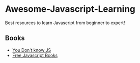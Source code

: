 # Awesome-Javascript-Learning
Best resources to learn Javascript from beginner to expert!

## Books
* [You Don't know JS](https://github.com/getify/You-Dont-Know-JS)
* <a href="https://jsbooks.revolunet.com/" target="_blank">Free Javascript Books</a>

